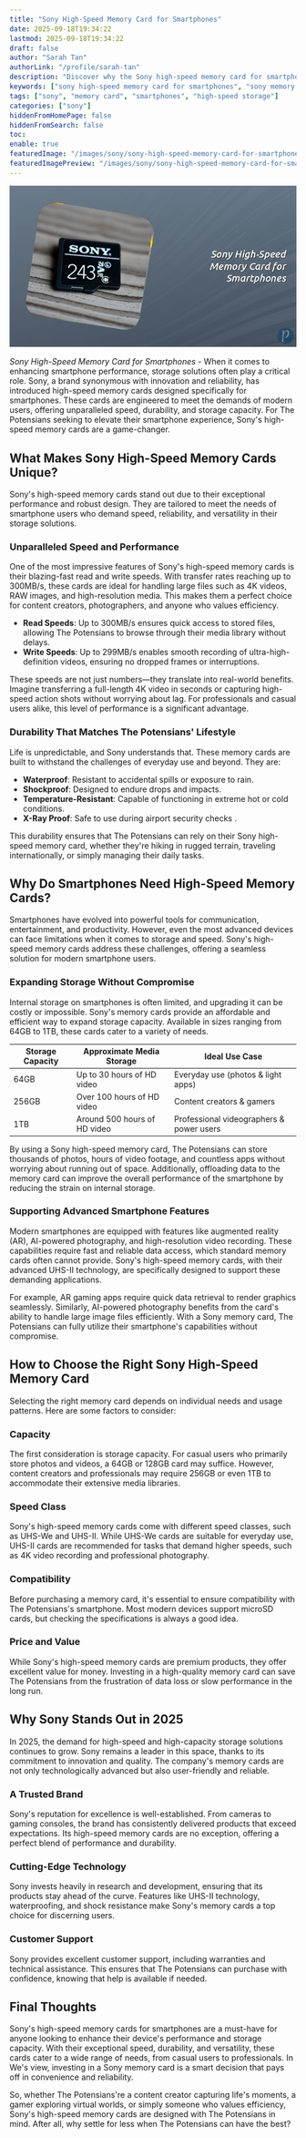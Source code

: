 ```yaml
---
title: "Sony High-Speed Memory Card for Smartphones"
date: 2025-09-18T19:34:22
lastmod: 2025-09-18T19:34:22
draft: false
author: "Sarah Tan"
authorLink: "/profile/sarah-tan"
description: "Discover why the Sony high-speed memory card for smartphones is the top choice for storage and performance. Learn about its features, benefits, and more."
keywords: ["sony high-speed memory card for smartphones", "sony memory card features", "best memory card for smartphones 2025"]
tags: ["sony", "memory card", "smartphones", "high-speed storage"]
categories: ["sony"]
hiddenFromHomePage: false
hiddenFromSearch: false
toc:
enable: true
featuredImage: "/images/sony/sony-high-speed-memory-card-for-smartphones.jpg"
featuredImagePreview: "/images/sony/sony-high-speed-memory-card-for-smartphones.jpg"
---
```


![Sony High-Speed Memory Card for Smartphones](/images/sony/sony-high-speed-memory-card-for-smartphones.jpg)



*Sony High-Speed Memory Card for Smartphones* - When it comes to enhancing smartphone performance, storage solutions often play a critical role. Sony, a brand synonymous with innovation and reliability, has introduced high-speed memory cards designed specifically for smartphones. These cards are engineered to meet the demands of modern users, offering unparalleled speed, durability, and storage capacity.  For The Potensians seeking to elevate their smartphone experience, Sony's high-speed memory cards are a game-changer.

## What Makes Sony High-Speed Memory Cards Unique?

Sony's high-speed memory cards stand out due to their exceptional performance and robust design. They are tailored to meet the needs of smartphone users who demand speed, reliability, and versatility in their storage solutions.

### Unparalleled Speed and Performance

One of the most impressive features of Sony's high-speed memory cards is their blazing-fast read and write speeds. With transfer rates reaching up to 300MB/s, these cards are ideal for handling large files such as 4K videos, RAW images, and high-resolution media. This makes them a perfect choice for content creators, photographers, and anyone who values efficiency.

- **Read Speeds**: Up to 300MB/s ensures quick access to stored files, allowing The Potensians to browse through their media library without delays.
- **Write Speeds**: Up to 299MB/s enables smooth recording of ultra-high-definition videos, ensuring no dropped frames or interruptions.

These speeds are not just numbers—they translate into real-world benefits. Imagine transferring a full-length 4K video in seconds or capturing high-speed action shots without worrying about lag. For professionals and casual users alike, this level of performance is a significant advantage.

### Durability That Matches The Potensians' Lifestyle

Life is unpredictable, and Sony understands that. These memory cards are built to withstand the challenges of everyday use and beyond. They are:

- **Waterproof**: Resistant to accidental spills or exposure to rain.
- **Shockproof**: Designed to endure drops and impacts.
- **Temperature-Resistant**: Capable of functioning in extreme hot or cold conditions.
- **X-Ray Proof**: Safe to use during airport security checks .

This durability ensures that The Potensians can rely on their Sony high-speed memory card, whether they're hiking in rugged terrain, traveling internationally, or simply managing their daily tasks.

## Why Do Smartphones Need High-Speed Memory Cards?

Smartphones have evolved into powerful tools for communication, entertainment, and productivity. However, even the most advanced devices can face limitations when it comes to storage and speed. Sony's high-speed memory cards address these challenges, offering a seamless solution for modern smartphone users.

### Expanding Storage Without Compromise

Internal storage on smartphones is often limited, and upgrading it can be costly or impossible. Sony's memory cards provide an affordable and efficient way to expand storage capacity. Available in sizes ranging from 64GB to 1TB, these cards cater to a variety of needs.

<div class="table-responsive">
<table class="html-table">
<thead>
<tr>
<th>Storage Capacity</th>
<th>Approximate Media Storage</th>
<th>Ideal Use Case</th>
</tr>
</thead>
<tbody>
<tr>
<td>64GB</td>
<td>Up to 30 hours of HD video</td>
<td>Everyday use (photos & light apps)</td>
</tr>
<tr>
<td>256GB</td>
<td>Over 100 hours of HD video</td>
<td>Content creators & gamers</td>
</tr>
<tr>
<td>1TB</td>
<td>Around 500 hours of HD video</td>
<td>Professional videographers & power users</td>
</tr>
</tbody>
</table>
</div>

By using a Sony high-speed memory card, The Potensians can store thousands of photos, hours of video footage, and countless apps without worrying about running out of space. Additionally, offloading data to the memory card can improve t​he overall performance of the smartphone by reducing the strain on internal storage.

### Supporting Advanced Smartphone Features

Modern smartphones are equipped with features like augmented reality (AR), AI-powered photography, and high-resolution video recording.  These capabilities require fast and reliable data access, which standard memory cards often cannot provide. Sony's high-speed memory cards, with their advanced UHS-II technology, are specifically designed to support these demanding applications.

For example, AR gaming apps require quick data retrieval to render graphics seamlessly. Similarly, AI-powered photography benefits from the card's ability to handle large image files efficiently. With a Sony memory card, The Potensians ca​n fully utilize their smartphone's capabilities without compromise.

## How to Choose the Righ​t Sony High-Speed Memory Card

Selecting the right memory card depends on individual needs and usage patterns. Here are some factors to consider:

### Capacity

The first consideration is storage capacity. For casual users who primarily store photos and videos, a 64GB or 128GB card may suffice. However, content creators and professionals may require 256GB or even 1TB to accommodate their extensive media libraries.

### Speed Class

Sony's high-speed memory cards come with different speed classes, such as UHS-We and UHS-II. While UHS-We cards are suitable for everyday use, UHS-II cards are recommended for tasks that demand higher speeds, such as 4K video recording and professional photography.

### Compatibility

Before purchasing a memory card, it's essential to ensure compatibility with The Potensians's smartphone. Most modern devices support microSD cards, but checking the specifications is always a good idea.

### Price and Value

While Sony's high-speed memory cards are premium products, they offer excellent value for money. Investing in a high-quality memory card can save The Potensians from the frustration of data loss or slow performance in the long run.

## Why Sony Stands Out in 2025

In 2025, the demand for high-speed and high-capacity storage solutions continues to grow. Sony remains a leader in this space, thanks to its commitment to innovation and quality. The company's memory cards are not only technologically advanced but also user-friendly and reliable.

### A Trusted Brand

Sony's reputation for excellence is well-established. From cameras to gaming consoles, the brand has consistently delivered products that exceed expectations. Its high-speed memory cards are no exception, offering a perfect blend of performance and durability.

### Cutting-Edge Technology

Sony invests heavily in research and development, ensuring that its products stay ahead of the curve. Features like UHS-II technology, waterproofing, and shock resistance make Sony's memory cards a top choice for discerning users.

### Customer Support

Sony provides excellent customer support, including warranties and technical assistance. This ensures that The Potensians can purchase with confidence, knowing that help is available if needed.

## Final Thoughts

Sony's high-speed memory cards for smartphones are a must-have for anyone looking to enhance their device's performance and storage capacity. With their exceptional speed, durability, and versatility, these cards cater to a wide range of needs, from casual users to professionals. In We's view, investing in a Sony memory card is a smart decision that pays off in convenience and reliability.

So, whether The Potensians're a content creator capturing life's moments, a gamer exploring virtual worlds, or simply someone who values efficiency, Sony's high-speed memory cards are designed with The Potensians in mind. After all, why settle for less when The Potensians can have the best?